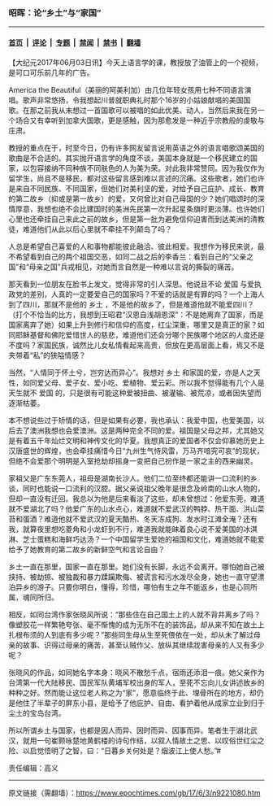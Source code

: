 ### 昭晖：论“乡土”与“家国”

---

#### [首页](../../../..?n9221080) &nbsp;|&nbsp; [评论](../../../../../epoch-comment?n9221080) &nbsp;|&nbsp; [专题](../../../../../epoch-special?n9221080) &nbsp;|&nbsp; [禁闻](../../../../../epoch-news?n9221080) &nbsp;|&nbsp; [禁书](../../../../../books?n9221080) &nbsp;|&nbsp; [翻墙](https://github.com/gfw-breaker/nogfw/blob/master/README.md?n9221080)


<div class="post_content" id="artbody" itemprop="articleBody">
 <!-- article content begin -->
 <p>
  【大纪元2017年06月03日讯】今天上语言学的课，教授放了油管上的一个视频，是可口可乐前几年的广告。
 </p>
 <p>
  America the Beautiful（美丽的阿美利加）由几位年轻女孩用七种不同语言演唱。歌声非常悠扬，令我想起川普就职典礼时那个16岁的小姑娘献唱的美国国歌。在那之前我从未想过一首国歌可以被唱的如此优美、动人，当然后来我在另一个场合又有幸听到加拿大国歌，更是感触，因为那愈发是一种近乎宗教般的虔敬与庄肃。
 </p>
 <p>
  教授的重点在于，时至今日，仍有许多网友留言说用英语之外的语言唱歌颂美国的歌曲是不合适的。其实抛开语言学的角度不谈，美国本身就是一个移民建立的国家，以包容接纳不同种族不同肤色的人为美为荣。对此我非常赞同。因为我仅作为留学生，尚且不是移民，都对这些留言感到难以言述的沉痛。这些歌者，她们也许是来自不同民族、不同国家，但她们对美利坚的爱，对给予自己庇护、成长、教育的第二故乡（抑或是第一故乡）的爱，又何曾比对自己母国的少？她们唱颂时的深情厚意，我想也绝不会比建国时的美洲先民第一次升起星条旗时更淡薄。也许她们心里也还牵挂自己来此之前的故乡，但是第一批为避免信仰迫害而到达美洲的清教徒，难道他们从此以后心里就不牵挂不列颠岛了吗？
 </p>
 <p>
  人总是希望自己喜爱的人和事物都能彼此融洽、彼此相爱。我想作为移民来说，最不希望看到自己的两个祖国交恶，如同二战之后的李香兰：看到自己的“父亲之国”和“母亲之国”兵戎相见，对她而言自然是一种难以言说的撕裂的痛苦。
 </p>
 <p>
  那天看到一位朋友在脸书上发文，觉得非常的引人深思。他说且不论
  <ok href="https://www.epochtimes.com/gb/tag/%E7%88%B1%E5%9B%BD.html">
   爱国
  </ok>
  与爱执政党的差别，人真的一定要爱自己的国家吗？不爱的话就是有罪的吗？一个上海人到了四川，那就不是他的
  <ok href="https://www.epochtimes.com/gb/tag/%E4%B9%A1%E5%9C%9F.html">
   乡土
  </ok>
  ，不是他的故乡了，但是难道他就不能爱四川？（打个不恰当的比方，我想到王昭君“汉恩自浅胡恩深”：不是她离弃了国家，而是国家离弃了她）如果上升到修行和信仰的高度，红尘深重，哪里又是真正的家？如同耶稣基督和佛陀爱惜世人的慈悲，难道他们还会分哪个民族哪个地区的人度还是不度吗？家国民族，诚然比儿女私情看起来高贵，但放在更高层面上看，焉又不是夹带着“私”的狭隘情感？
 </p>
 <p>
  当然，“人情同于怀土兮，岂穷达而异心”。我想对
  <ok href="https://www.epochtimes.com/gb/tag/%E4%B9%A1%E5%9C%9F.html">
   乡土
  </ok>
  和家国的爱，亦是人之天性，如同爱父母、爱子女、爱小吃、爱植物、爱云彩。所以我不觉得能有几个人是天生就不
  <ok href="https://www.epochtimes.com/gb/tag/%E7%88%B1%E5%9B%BD.html">
   爱国
  </ok>
  的，只是很有可能这种爱被扭曲、被灌输、被荒凉，或者因失望而逐渐枯萎。
 </p>
 <p>
  本不想说些过于矫情的话，但是如果有必要，我也承认：我爱中国，也爱美国，以后去了澳洲我想也会爱澳洲。这是两种完全不同的爱。祖国是父母之邦，尤其她又是有着五千年灿烂文明和神传文化的华夏。我想真正的爱国者不仅会仰慕她历史上汉唐盛世的辉煌，也会牵挂痛惜今日“九州生气恃风雷，万马齐喑究可哀”的现状，但绝不会爱那个明明是入室抢劫却摇身一变把自己扮作是一家之主的西来幽灵。
 </p>
 <p>
  家祖父是广东东莞人，祖母是湖南长沙人。他们二位至终都还能讲一口流利的乡谈，同时也能说一口流利的汉腔。据父亲说祖父晚年是很念及岭南的山水人物的，但却一直没有迁回。我总以为他是后来看淡了这些，却未曾想过：他爱东莞，难道就不爱湖北了吗？他爱广东的山水点心，难道就不爱武汉的鸭脖、热干面、洪山菜苔和蛋酒？难道他就不爱武汉的夏天酷热、冬天冻成狗、发水时江滩全淹？还有我，就算夜里想吃菱角和小龙虾到不行，难道我就能昧着良心说不爱美国的冰淇淋、芝士蛋糕和海鲜巧达汤？一个中国留学生爱她的祖国和文化，难道她就不能爱给予了她教育的第二故乡的新鲜空气和言论自由？
 </p>
 <p>
  乡土一直在那里，国家一直在那里。她们没有长脚，永远不会离开。哪怕她自己被挟持、被劫掠、被独裁和暴力蹂躏欺侮、被谎言和污水泼尽全身，她也一直守望漂泊异乡的游子。只要你明白，懂得，珍惜，哪怕有生之年不能返乡，也是心同所属，魂同所归。
 </p>
 <p>
  相反，如同台湾作家张晓风所说：“那些住在自己国土上的人就不背井离乡了吗？像塑胶花一样繁艳夸张、毫不惭愧的成为无所不在的装饰品，却从来不知在故土上扎根布须的人到底有多少呢？”那些同生母从生至死偎依在一处，却从未了解过母亲的故事、识得过母亲的痛苦，甚至认贼作父、放纵其继续戕害母亲的人又有多少呢？
 </p>
 <p>
  张晓风的作品，如同她名字本身：晓风不散愁千点，宿雨还添泪一痕。她父亲作为台湾第一代大陆移民、国民军队黄埔军校出身的军人，至死不忘向儿女讲述故乡的种种之好。然而能让这位老人称之为“家”，愿意临终于此、埋骨所在的地方，却仍是他住了半辈子的屏东小县，是给予了他庇护、自由、看护着他从成家立业到归于尘土的宝岛台湾。
 </p>
 <p>
  所以所谓乡土与国家，也都是因人而异、因时而异、因事而异。笔者生于湖北武汉，就用一句崔颢咏楚地黄鹤楼的诗句作结，以叙人情故土之思、以叹俗世红尘之险、以启觉悟明了之智，曰：“日暮乡关何处是？烟波江上使人愁。”#
 </p>
 <p>
  责任编辑：高义
 </p>
 <!-- article content end -->
 <div id="below_article_ad">
 </div>
</div>


---

原文链接（需翻墙）：https://www.epochtimes.com/gb/17/6/3/n9221080.htm